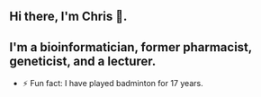 ## Hi there, I'm Chris 👋. 

## I'm a bioinformatician, former pharmacist, geneticist, and a lecturer.

- ⚡ Fun fact: I have played badminton for 17 years.





